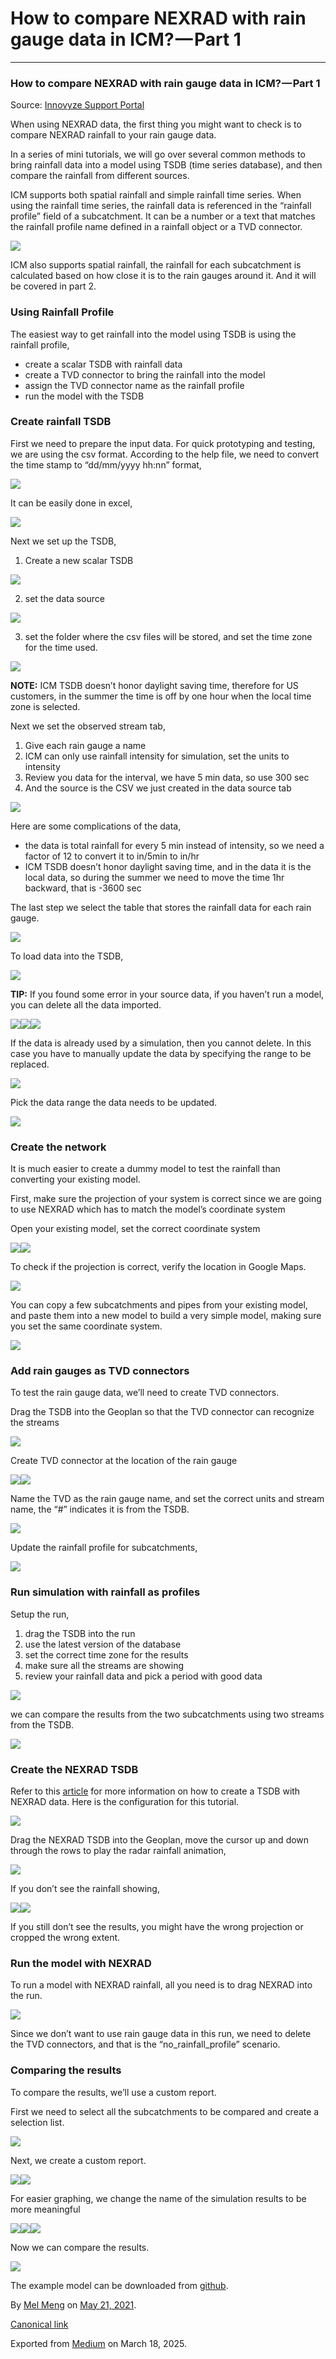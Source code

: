 # How to compare NEXRAD with rain gauge data in ICM? — Part 1

---

### How to compare NEXRAD with rain gauge data in ICM? — Part 1

Source: [Innovyze Support Portal](https://innovyze.force.com/support/s/article/How-to-compare-NEXRAD-with-rain-gauge-data-in-ICM-Part-1)

When using NEXRAD data, the first thing you might want to check is to compare NEXRAD rainfall to your rain gauge data.

In a series of mini tutorials, we will go over several common methods to bring rainfall data into a model using TSDB (time series database), and then compare the rainfall from different sources.

ICM supports both spatial rainfall and simple rainfall time series. When using the rainfall time series, the rainfall data is referenced in the “rainfall profile” field of a subcatchment. It can be a number or a text that matches the rainfall profile name defined in a rainfall object or a TVD connector.

![](images\1_Ydci0dQHbINPoox9Ns7IWw.png)

ICM also supports spatial rainfall, the rainfall for each subcatchment is calculated based on how close it is to the rain gauges around it. And it will be covered in part 2.

### Using Rainfall Profile

The easiest way to get rainfall into the model using TSDB is using the rainfall profile,

* create a scalar TSDB with rainfall data
* create a TVD connector to bring the rainfall into the model
* assign the TVD connector name as the rainfall profile
* run the model with the TSDB

### Create rainfall TSDB

First we need to prepare the input data. For quick prototyping and testing, we are using the csv format. According to the help file, we need to convert the time stamp to “dd/mm/yyyy hh:nn” format,

![](images\1_P-UB5diYEhafEOFs6KMEsw.png)

It can be easily done in excel,

![](images\1_PCW5AW6OPu_Zg3SMvI8qAA.png)

Next we set up the TSDB,

1. Create a new scalar TSDB

![](images\1_Inm4oIMmK84Sa1iwnKWEGw.png)

2. set the data source

![](images\1__I7aDVk_m59rAli0F1VoWw.png)

3. set the folder where the csv files will be stored, and set the time zone for the time used.

![](images\1_Eqm2Is3FKbsoY3NLlrkLEQ.png)

**NOTE:** ICM TSDB doesn’t honor daylight saving time, therefore for US customers, in the summer the time is off by one hour when the local time zone is selected.

Next we set the observed stream tab,

1. Give each rain gauge a name
2. ICM can only use rainfall intensity for simulation, set the units to intensity
3. Review you data for the interval, we have 5 min data, so use 300 sec
4. And the source is the CSV we just created in the data source tab

![](images\1_iNLW1G0AqORIn2GSkvI9Kw.png)

Here are some complications of the data,

* the data is total rainfall for every 5 min instead of intensity, so we need a factor of 12 to convert it to in/5min to in/hr
* ICM TSDB doesn’t honor daylight saving time, and in the data it is the local data, so during the summer we need to move the time 1hr backward, that is -3600 sec

The last step we select the table that stores the rainfall data for each rain gauge.

![](images\1_dt4yekWzHMd4oLu1oZOm-A.png)

To load data into the TSDB,

![](images\1_1RVQkF6Dsk9YO-IXzy_mnw.png)

**TIP:** If you found some error in your source data, if you haven’t run a model, you can delete all the data imported.

![](images\1_NgyrQ7diGNDlKNyJqcwWEg.png)![](images\1_9ziK8BwImXdR4EpMggtkgQ.png)![](images\1_oKb1FNeHcGIPdosqfJVSEQ.png)

If the data is already used by a simulation, then you cannot delete. In this case you have to manually update the data by specifying the range to be replaced.

![](images\1_fQq-Nen7GnfvL5FT71Vogg.png)

Pick the data range the data needs to be updated.

![](images\1_qIb6nLatRSbw2GOq4IZRPA.png)

### Create the network

It is much easier to create a dummy model to test the rainfall than converting your existing model.

First, make sure the projection of your system is correct since we are going to use NEXRAD which has to match the model’s coordinate system

Open your existing model, set the correct coordinate system

![](images\1_Cyyvhpm4tX4FQCSmlplXtA.png)![](images\1_B6x9cp95Q3Ai45MkkuXpPQ.png)

To check if the projection is correct, verify the location in Google Maps.

![](images\1_Bzzf9TSZo0eHXNPFgyPP1Q.png)

You can copy a few subcatchments and pipes from your existing model, and paste them into a new model to build a very simple model, making sure you set the same coordinate system.

![](images\1_pi1t5Cxvm4Vqg-BYHS-6sQ.png)

### Add rain gauges as TVD connectors

To test the rain gauge data, we’ll need to create TVD connectors.

Drag the TSDB into the Geoplan so that the TVD connector can recognize the streams

![](images\1_e_y-dgQ2E1GeNDMjJmAJ5w.png)

Create TVD connector at the location of the rain gauge

![](images\1_K9otkj2mj7Z8ImizRP-nDA.png)![](images\1_iBpNvHuczvwWJ0OjufeJMg.png)

Name the TVD as the rain gauge name, and set the correct units and stream name, the “#” indicates it is from the TSDB.

![](images\1_5SzuSRJLs0m9uei4obqnXQ.png)

Update the rainfall profile for subcatchments,

![](images\1_LytZuf6bBPrNbpYKSP2wIA.png)

### Run simulation with rainfall as profiles

Setup the run,

1. drag the TSDB into the run
2. use the latest version of the database
3. set the correct time zone for the results
4. make sure all the streams are showing
5. review your rainfall data and pick a period with good data

![](images\1_eo9GfoQDQJhUOdUjxASVDA.png)

we can compare the results from the two subcatchments using two streams from the TSDB.

![](images\1_RbCHbyDSqqQaJQ2OXSElLw.png)

### Create the NEXRAD TSDB

Refer to this [article](https://mel-meng-pe.medium.com/how-to-download-archived-nexrad-rainfall-data-into-a13e2653fa46) for more information on how to create a TSDB with NEXRAD data. Here is the configuration for this tutorial.

![](images\1_FBoJDi0RE1s7toZEo1GNGg.png)

Drag the NEXRAD TSDB into the Geoplan, move the cursor up and down through the rows to play the radar rainfall animation,

![](images\1_mEWoRvw7_Rw2RFJrpepo8A.png)

If you don’t see the rainfall showing,

![](images\1_mppX9x2qJY3r8zhsUaG5DQ.png)![](images\1_w0nhVlEiQDhx5xuDGMSd3Q.png)

If you still don’t see the results, you might have the wrong projection or cropped the wrong extent.

### Run the model with NEXRAD

To run a model with NEXRAD rainfall, all you need is to drag NEXRAD into the run.

![](images\1_GtnPbfLn-x1J_Kjjnx8AwA.png)

Since we don’t want to use rain gauge data in this run, we need to delete the TVD connectors, and that is the “no\_rainfall\_profile” scenario.

### Comparing the results

To compare the results, we’ll use a custom report.

First we need to select all the subcatchments to be compared and create a selection list.

![](images\1_76ItIASUJc6G-o1Xpz2LOw.png)

Next, we create a custom report.

![](images\1_jpxApCob67yD_62e9aX6Dw.png)![](images\1_5dtujQ34ZfN2zmdjS56YYg.png)

For easier graphing, we change the name of the simulation results to be more meaningful

![](images\1_a3177VUv3wT3fpFU751-aQ.png)![](images\1_DUm3QTvkIaiWkMWzkpIXgw.png)![](images\1_Oi-o2Ddk0Umr2HdfSQ4DXg.png)

Now we can compare the results.

![](images\1_3vF9rmcEW6LzOgH4Oalerw.png)

The example model can be downloaded from [github](https://mel-meng-pe.medium.com/how-to-compare-nexrad-with-rain-gauge-data-in-icm-part-1-605c63437b94).

By [Mel Meng](https://medium.com/@mel-meng-pe) on [May 21, 2021](https://medium.com/p/605c63437b94).

[Canonical link](https://medium.com/@mel-meng-pe/how-to-compare-nexrad-with-rain-gauge-data-in-icm-part-1-605c63437b94)

Exported from [Medium](https://medium.com) on March 18, 2025.
